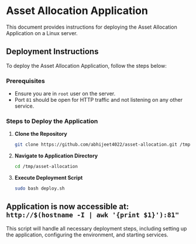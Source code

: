# Asset Allocation Application

This document provides instructions for deploying the Asset Allocation Application on a Linux server.

## Deployment Instructions

To deploy the Asset Allocation Application, follow the steps below:

### Prerequisites

- Ensure you are in `root` user on the server.
- Port `81` should be open for HTTP traffic and not listening on any other service.

### Steps to Deploy the Application

1. **Clone the Repository**
   ```bash
   git clone https://github.com/abhijeet4022/asset-allocation.git /tmp/asset-allocation
   ```

2. **Navigate to Application Directory**
   ```bash
   cd /tmp/asset-allocation
   ```

3. **Execute Deployment Script**
   ```bash
   sudo bash deploy.sh
   ```
## Application is now accessible at: `http://$(hostname -I | awk '{print $1}'):81"`


This script will handle all necessary deployment steps, including setting up the application, configuring the environment, and starting services.